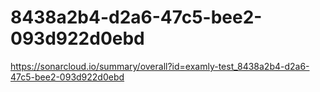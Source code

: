 # 8438a2b4-d2a6-47c5-bee2-093d922d0ebd
https://sonarcloud.io/summary/overall?id=examly-test_8438a2b4-d2a6-47c5-bee2-093d922d0ebd
